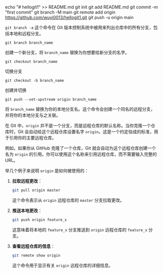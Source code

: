 echo "# hellogit1" >> README.md
git init
git add README.md
git commit -m "first commit"
git branch -M main
git remote add origin https://github.com/wuyi0013/hellogit1.git
git push -u origin main



`git branch -a` 这个命令在 Git 版本控制系统中被用来列出仓库中的所有分支，包括本地和远程分支。

```
git branch branch_name
```

创建一个新分支，将 `branch_name` 替换为你想要给新分支的名字。

```
git checkout branch_name
```

切换分支

```
git checkout -b branch_name
```

创建并切换



```
git push --set-upstream origin branch_name
```

将 `branch_name` 替换为你的本地分支名。这个命令会创建一个同名的远程分支，并将你的本地分支与之关联。



在 Git 中，`origin` 并不是一个分支，而是远程仓库的默认名称。当你克隆一个仓库时，Git 会自动给这个远程仓库设置名字 `origin`。这是一个约定俗成的标准，用于引用你的主要远程仓库。

例如，如果你从 GitHub 克隆了一个仓库，Git 就会自动为这个远程仓库创建一个名为 `origin` 的引用。你可以使用这个名称来引用远程仓库，而不需要输入完整的 URL。

举几个例子来说明 `origin` 是如何被使用的：

1. **拉取远程更改**：
   ```bash
   git pull origin master
   ```
   这个命令表示从 `origin` 远程仓库的 `master` 分支拉取更改。

2. **推送本地更改**：
   ```bash
   git push origin feature_x
   ```
   这意味着将本地的 `feature_x` 分支推送到 `origin` 远程仓库的 `feature_x` 分支。

3. **查看远程仓库的信息**：
   ```bash
   git remote show origin
   ```
   这个命令用于显示有关 `origin` 远程仓库的详细信息。

